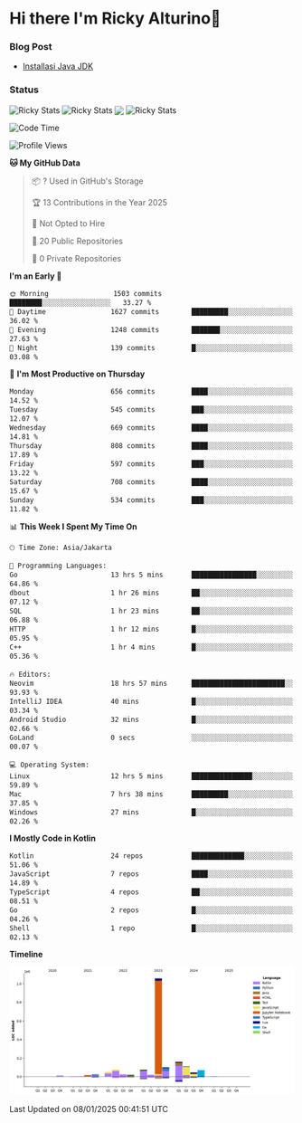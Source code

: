 # Hi there I'm Ricky Alturino👋

### Blog Post

<!-- BLOG-POST-LIST:START -->

- [Installasi Java JDK](https://onirutla.medium.com/installasi-java-jdk-ec701beeb5cb?source=rss-d9d81c918cc9------2)
<!-- BLOG-POST-LIST:END -->

### Status

<img align="center" alt="Ricky Stats" src="https://github-readme-stats.vercel.app/api?username=Alturino&theme=dark&show_icons=true&hide_border=false" />
<img align="center" alt="Ricky Stats" src="https://github-readme-stats.vercel.app/api/top-langs/?username=Alturino&theme=dark&show_icons=true&layout=compact"/>
<img align="center" width="640px" src="https://github-readme-stats.vercel.app/api/wakatime?username=Alturino&layout=compact&hide_border=true&theme=dark">
<img align="center" alt="Ricky Stats" src="https://leetcard.jacoblin.cool/onirutla?border=0&radius=20&ext=activity"/>

<!--START_SECTION:waka-->
![Code Time](http://img.shields.io/badge/Code%20Time-863%20hrs%2016%20mins-blue)

![Profile Views](http://img.shields.io/badge/Profile%20Views-0-blue)

**🐱 My GitHub Data** 

> 📦 ? Used in GitHub's Storage 
 > 
> 🏆 13 Contributions in the Year 2025
 > 
> 🚫 Not Opted to Hire
 > 
> 📜 20 Public Repositories 
 > 
> 🔑 0 Private Repositories 
 > 
**I'm an Early 🐤** 

```text
🌞 Morning                1503 commits        ████████░░░░░░░░░░░░░░░░░   33.27 % 
🌆 Daytime                1627 commits        █████████░░░░░░░░░░░░░░░░   36.02 % 
🌃 Evening                1248 commits        ███████░░░░░░░░░░░░░░░░░░   27.63 % 
🌙 Night                  139 commits         █░░░░░░░░░░░░░░░░░░░░░░░░   03.08 % 
```
📅 **I'm Most Productive on Thursday** 

```text
Monday                   656 commits         ████░░░░░░░░░░░░░░░░░░░░░   14.52 % 
Tuesday                  545 commits         ███░░░░░░░░░░░░░░░░░░░░░░   12.07 % 
Wednesday                669 commits         ████░░░░░░░░░░░░░░░░░░░░░   14.81 % 
Thursday                 808 commits         ████░░░░░░░░░░░░░░░░░░░░░   17.89 % 
Friday                   597 commits         ███░░░░░░░░░░░░░░░░░░░░░░   13.22 % 
Saturday                 708 commits         ████░░░░░░░░░░░░░░░░░░░░░   15.67 % 
Sunday                   534 commits         ███░░░░░░░░░░░░░░░░░░░░░░   11.82 % 
```


📊 **This Week I Spent My Time On** 

```text
🕑︎ Time Zone: Asia/Jakarta

💬 Programming Languages: 
Go                       13 hrs 5 mins       ████████████████░░░░░░░░░   64.86 % 
dbout                    1 hr 26 mins        ██░░░░░░░░░░░░░░░░░░░░░░░   07.12 % 
SQL                      1 hr 23 mins        ██░░░░░░░░░░░░░░░░░░░░░░░   06.88 % 
HTTP                     1 hr 12 mins        █░░░░░░░░░░░░░░░░░░░░░░░░   05.95 % 
C++                      1 hr 4 mins         █░░░░░░░░░░░░░░░░░░░░░░░░   05.36 % 

🔥 Editors: 
Neovim                   18 hrs 57 mins      ███████████████████████░░   93.93 % 
IntelliJ IDEA            40 mins             █░░░░░░░░░░░░░░░░░░░░░░░░   03.34 % 
Android Studio           32 mins             █░░░░░░░░░░░░░░░░░░░░░░░░   02.66 % 
GoLand                   0 secs              ░░░░░░░░░░░░░░░░░░░░░░░░░   00.07 % 

💻 Operating System: 
Linux                    12 hrs 5 mins       ███████████████░░░░░░░░░░   59.89 % 
Mac                      7 hrs 38 mins       █████████░░░░░░░░░░░░░░░░   37.85 % 
Windows                  27 mins             █░░░░░░░░░░░░░░░░░░░░░░░░   02.26 % 
```

**I Mostly Code in Kotlin** 

```text
Kotlin                   24 repos            █████████████░░░░░░░░░░░░   51.06 % 
JavaScript               7 repos             ████░░░░░░░░░░░░░░░░░░░░░   14.89 % 
TypeScript               4 repos             ██░░░░░░░░░░░░░░░░░░░░░░░   08.51 % 
Go                       2 repos             █░░░░░░░░░░░░░░░░░░░░░░░░   04.26 % 
Shell                    1 repo              █░░░░░░░░░░░░░░░░░░░░░░░░   02.13 % 
```



**Timeline**

![Lines of Code chart](https://raw.githubusercontent.com/Alturino/Alturino/main/assets/bar_graph.png)


 Last Updated on 08/01/2025 00:41:51 UTC
<!--END_SECTION:waka-->

